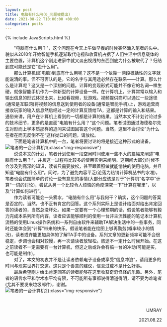 ```yaml
---
layout: post
title: 电脑有什么用(0_问题被提出)
date: 2021-08-22 T10:00:00 +08:00
categories: posts
---
```


{% include JavaScripts.html %}

&emsp;&emsp;"电脑有什么用？"，这个问题在今天上午做早餐的时候突然涌入笔者的头中。貌似从2010年开始智能手机逐渐取代电视和收音机占据了人们生活中信息载体的主要位置，计算机这个刚走进家中就又淡出视线的东西到底为什么被取代了？归结到底可能还是它“没什么用”。  
&emsp;&emsp;那么计算机(即电脑)到底有什么用呢？这不是一个依靠一两段概括性的文字就能说清的事。但不可否认的是，它的名字与其用途必然存在联系——计算。那么什么是计算呢？这又是一个深刻的问题。计算的变现形式可能并不像它的名词一样生硬，就像智能手机作为一种新型的计算设备一样。在计算机上，计算常常以输入和输出信息的形式体现出来，比如看视频，玩游戏。视频提供商可以通过一些途径(通常是互联网)将视频的信息送到使用者的设备(通常是智能手机)上，游戏运营商接收玩家的输入信息然后经过一定的计算反馈给TA，这都是计算的输入和结果。通俗来讲，用户在计算机上看到的一切都是计算的结果。当然本文不计划讨论过多的技术细节，更多的是直面”电脑有什么用？“这个问题。笔者试图通过海德格尔先生对形而上学本质那样的追问来试图回答这个问题。当然，这里不会讨论”为什么在者在而无反倒不在“这样拗口的问题，请放松。  
&emsp;&emsp;下面是笔者计算机中的一台，笔者将要讨论的将是接近这种形式的设备。  
![笔者的一台计算机1](/include/Blog/20210822002.jpg){:class="img-responsive"}  
&emsp;&emsp;说说本文的计划，笔者计划使用一段空闲时间使用一些不大的篇幅来阐述”电脑有什么用？“，并且这一过程将比较多的使用实例来阐明。这期间大部分时候不会涉及到高深的知识，读者只需要放松，甚至跟着照做就能愉快的使用电脑，并且知道”电脑有什么用“。同时，为了避免内容平乏(沦落为热销计算机丛书的水准)，笔者也会试图简单的讨论一些有意思的事情(大部分应该是对于”计算机“名字中”计算“一词的讨论)，尝试从另一个比较令人烦恼的角度深究一下”计算在哪里”，以及“计算如何进行”。  
&emsp;&emsp;作为读者可能会一头雾水，“电脑有什么用”与我何干？确实，这个问题的答案是否定的。当然，也不乏有肯定的回答。这个系列实际上是设计给面对给出肯定回答的读者的，当然总没坏处。如果一定要有一个心理预期的话，假设笔者能够有毅力完成本系列所有内容，读者应该能够顺利的使用一台非主流性能的笔记本计算机流畅的使用Linux操作系统和一系列自由软件来辅助TA解决生活中的一些事务，同时还能体会到“计算”带来的快乐。假设笔者能在绘图上够再勤劳(概率较小的情况)，读者或许能更加具体的了解TA手中的设备。系列文章的更新频率可能不会很稳定，步调也会相对较慢，再一次请读者放轻松。旅途不一定什么时候开始。在这之前读者不一定需要有一台计算机，但这之后或许会有搞一台的冲动(可能是买，也可能是制作)。  
&emsp;&emsp;对了，本文的初衷并不是让读者依赖电子设备或享受“信息冲浪”，请用更多的时间与现实世界打交道。这只是个善意的建议，信息过载不是什么好事。  
&emsp;&emsp;最后希望刚才给出肯定回答的读者能够在这里收获奇奇怪怪的乐趣。另外，笔者的语言水平和学术水平均有限，不可能所有事都说得清道得明，请不要为难笔者(尤其不要发来垃圾邮件)，谢谢。  
![笔者的一台计算机2](/include/Blog/20210822001.jpg){:class="img-responsive"}  

&emsp;&emsp;  
<p align="right">UMRAY</p>
<p align="right">2021.08.22</p>
